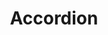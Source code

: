 ---
layout: pattern.njk
tags: 
    - legacy_components_de
key: accordion-legacy_de
title: Accordion
parent: legacy_components_de
image: legacy/overview/accordion.webp
keywords: 
order: 10
---